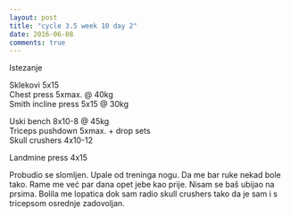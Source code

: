 ```yaml
---
layout: post
title: "cycle 3.5 week 10 day 2"
date: 2016-06-08
comments: true
---
```


Istezanje

Sklekovi 5x15  
Chest press 5xmax. @ 40kg  
Smith incline press 5x15 @ 30kg   

Uski bench 8x10-8 @ 45kg   
Triceps pushdown 5xmax. + drop sets    
Skull crushers 4x10-12  

Landmine press 4x15  

Probudio se slomljen. Upale od treninga nogu. Da me bar ruke nekad bole tako. Rame me već par dana opet jebe kao prije. Nisam se baš ubijao na prsima. Bolila me lopatica dok sam radio skull crushers tako da je sam i s tricepsom osrednje zadovoljan.
